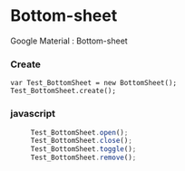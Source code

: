 # Bottom-sheet
Google Material : Bottom-sheet

### Create

    var Test_BottomSheet = new BottomSheet();
    Test_BottomSheet.create();
    
### javascript   
```javascript
     Test_BottomSheet.open();
     Test_BottomSheet.close();
     Test_BottomSheet.toggle();
     Test_BottomSheet.remove();
```